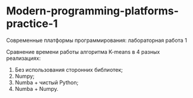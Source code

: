 # Modern-programming-platforms-practice-1
Современные платформы программирования: лабораторная работа 1

Сравнение времени работы алгоритма K-means в 4 разных реализациях:
1. Без использования сторонних библиотек;
2. Numpy;
3. Numba + чистый Python;
4. Numba + Numpy. 

